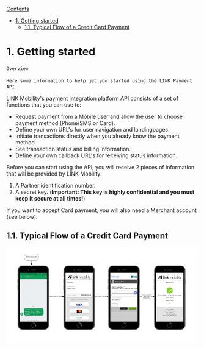 
<!-- TOC -->
[Contents](#content-id)
- [1. Getting started](#1-Getting-started)
  - [1.1. Typical Flow of a Credit Card Payment](#11-Typical-Flow-of-a-Credit-Card-Payment)

<!-- /TOC -->

<a id="1-Getting-started" name="1-Getting-started"></a>
# 1. Getting started


```
Overview

Here some information to help get you started using the LINK Payment API.

```

LINK Mobility's payment integration platform API consists of a set of functions that you can use to:

* Request payment from a Mobile user and allow the user to choose payment method (Phone/SMS or Card).
* Define your own URL's for user navigation and landingpages.
* Initiate transactions directly when you already know the payment method.
* See transaction status and billing information.
* Define your own callback URL's for receiving status information.
  
Before you can start using the API, you will receive 2 pieces of information that will be provided by LINK Mobility:

1. A Partner identification number.
2. A secret key. (**Important: This key is highly confidential and you must keep it secure at all times!**)

If you want to accept Card payment, you will also need a Merchant account (see below).


<a id="11-Typical-Flow-of-a-Credit-Card-Payment" name="11-Typical-Flow-of-a-Credit-Card-Payment"></a>
## 1.1. Typical Flow of a Credit Card Payment

![Flow](https://raw.githubusercontent.com/torarnev/docs/master/docs/samples/images/start1.png)

